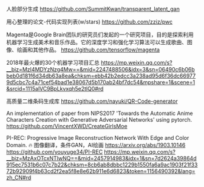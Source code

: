 人脸部分生成
https://github.com/SummitKwan/transparent_latent_gan

用心整理的论文-代码实现列表(w/stars)
https://github.com/zziz/pwc

Magenta是Google Brain团队的研究员们发起的一个研究项目，目的是探索利用机器学习生成美术和音乐作品。它的深度学习和强化学习算法可以生成歌曲、图像、绘画和其他作品。
https://github.com/tensorflow/magenta

2018年最火爆的30个机器学习项目汇总
https://mp.weixin.qq.com/s?__biz=MzI4MDYzNzg4Mw==&mid=2247488506&idx=3&sn=06490c6b06bbeb0d181f6d34db63a8ea&chksm=ebb42b2edcc3a238ad95d6f36dc669779d5cbc7c4a71cef54bad1e38067d5b170ab24bf7dc54&mpshare=1&scene=1&srcid=1115alVC9BpLkvxqh5e2tlQ0#rd

高质量二维条码生成库
https://github.com/nayuki/QR-Code-generator

An implementation of paper from NIPS2017 'Towards the Automatic Anime Characters Creation with Generative Adversarial Networks' using pytorch.
https://github.com/VincentXWD/CreateGirlsMoe

PI-REC: Progressive Image Reconstruction Network With Edge and Color Domain. 🔥 图像翻译，条件GAN，AI绘画 https://arxiv.org/abs/1903.10146
https://github.com/youyuge34/PI-REC
https://mp.weixin.qq.com/s?__biz=MzAxOTcxNTIwNQ==&mid=2457914983&idx=1&sn=7d2624a39864d915ec7531b6c07c7b22&chksm=8cb6ab8dbbc1229b1550fa6a9ac1903f21f3372b92909f4b63cd2f2ea5f8e8e62b911e6d6823&token=1156490392&lang=zh_CN#rd
